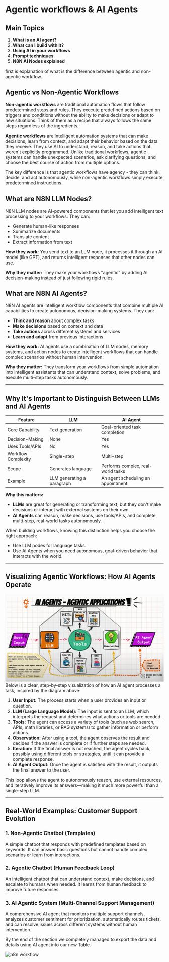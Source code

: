 # Agentic workflows & AI Agents

## Main Topics

1. **What is an AI agent?**
2. **What can I build with it?**
3. **Using AI in your workflows**
4. **Prompt techniques**
5. **N8N AI Nodes explained**

first is explanation of what is the difference between agentic and non-agentic workflow.

## Agentic vs Non-Agentic Workflows

**Non-agentic workflows** are traditional automation flows that follow predetermined steps and rules. They execute predefined actions based on triggers and conditions without the ability to make decisions or adapt to new situations. Think of them as a recipe that always follows the same steps regardless of the ingredients.

**Agentic workflows** are intelligent automation systems that can make decisions, learn from context, and adapt their behavior based on the data they receive. They use AI to understand, reason, and take actions that weren't explicitly programmed. Unlike traditional workflows, agentic systems can handle unexpected scenarios, ask clarifying questions, and choose the best course of action from multiple options.

The key difference is that agentic workflows have agency - they can think, decide, and act autonomously, while non-agentic workflows simply execute predetermined instructions.

## What are N8N LLM Nodes?

N8N LLM nodes are AI-powered components that let you add intelligent text processing to your workflows. They can:

- Generate human-like responses
- Summarize documents
- Translate content
- Extract information from text

**How they work:** You send text to an LLM node, it processes it through an AI model (like GPT), and returns intelligent responses that other nodes can use.

**Why they matter:** They make your workflows "agentic" by adding AI decision-making instead of just following rigid rules.

## What are N8N AI Agents?

N8N AI agents are intelligent workflow components that combine multiple AI capabilities to create autonomous, decision-making systems. They can:

- **Think and reason** about complex tasks
- **Make decisions** based on context and data
- **Take actions** across different systems and services
- **Learn and adapt** from previous interactions

**How they work:** AI agents use a combination of LLM nodes, memory systems, and action nodes to create intelligent workflows that can handle complex scenarios without human intervention.

**Why they matter:** They transform your workflows from simple automation into intelligent assistants that can understand context, solve problems, and execute multi-step tasks autonomously.

---

## Why It's Important to Distinguish Between LLMs and AI Agents

| **Feature**         | **LLM**                    | **AI Agent**                       |
| ------------------- | -------------------------- | ---------------------------------- |
| Core Capability     | Text generation            | Goal-oriented task completion      |
| Decision-Making     | None                       | Yes                                |
| Uses Tools/APIs     | No                         | Yes                                |
| Workflow Complexity | Single-step                | Multi-step                         |
| Scope               | Generates language         | Performs complex, real-world tasks |
| Example             | LLM generating a paragraph | An agent scheduling an appointment |

**Why this matters:**

- **LLMs** are great for generating or transforming text, but they don't make decisions or interact with external systems on their own.
- **AI Agents** can reason, make decisions, use tools/APIs, and complete multi-step, real-world tasks autonomously.

When building workflows, knowing this distinction helps you choose the right approach:

- Use LLM nodes for language tasks.
- Use AI Agents when you need autonomous, goal-driven behavior that interacts with the world.

---

## Visualizing Agentic Workflows: How AI Agents Operate

![Diagram: Agentic Workflow in Action](https://github.com/SimeonTsvetanov/AI-Automation-Lessons/blob/main/sections/section-01/implementations/AI%20AGENTS%20-%20AGENTIC%20APPLICATIONS.png)
Below is a clear, step-by-step visualization of how an AI agent processes a task, inspired by the diagram above:

1. **User Input:** The process starts when a user provides an input or question.
2. **LLM (Large Language Model):** The input is sent to an LLM, which interprets the request and determines what actions or tools are needed.
3. **Tools:** The agent can access a variety of tools (such as web search, APIs, math libraries, or RAG systems) to gather information or perform actions.
4. **Observation:** After using a tool, the agent observes the result and decides if the answer is complete or if further steps are needed.
5. **Iteration:** If the final answer is not reached, the agent cycles back, possibly using different tools or strategies, until it can provide a complete response.
6. **AI Agent Output:** Once the agent is satisfied with the result, it outputs the final answer to the user.

This loop allows the agent to autonomously reason, use external resources, and iteratively improve its answers—making it much more powerful than a single-step LLM.

---

## Real-World Examples: Customer Support Evolution

### 1. Non-Agentic Chatbot (Templates)

A simple chatbot that responds with predefined templates based on keywords. It can answer basic questions but cannot handle complex scenarios or learn from interactions.

### 2. Agentic Chatbot (Human Feedback Loop)

An intelligent chatbot that can understand context, make decisions, and escalate to humans when needed. It learns from human feedback to improve future responses.

### 3. AI Agentic System (Multi-Channel Support Management)

A comprehensive AI agent that monitors multiple support channels, analyzes customer sentiment for prioritization, automatically routes tickets, and can resolve issues across different systems without human intervention.

By the end of the section we completely managed to export the data and details using AI agent into our new Table.

![n8n workflow](TODO)
